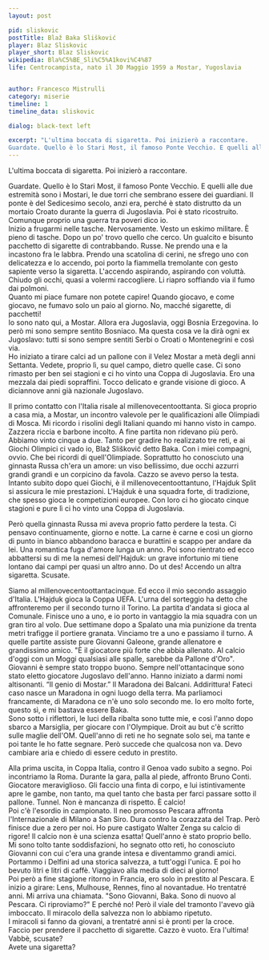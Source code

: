 ```yaml
---
layout: post

pid: sliskovic
postTitle: Blaž Baka Slišković
player: Blaz Sliskovic
player_short: Blaz Sliskovic
wikipedia: Bla%C5%BE_Sli%C5%A1kovi%C4%87
life: Centrocampista, nato il 30 Maggio 1959 a Mostar, Yugoslavia


author: Francesco Mistrulli
category: miserie
timeline: 1
timeline_data: sliskovic

dialog: black-text left

excerpt: "L'ultima boccata di sigaretta. Poi inizierò a raccontare.
Guardate. Quello è lo Stari Most, il famoso Ponte Vecchio. E quelli alle due estremità sono i Mostari, le  due torri che sembrano essere dei guardiani."
---
```

L'ultima boccata di sigaretta. Poi inizierò a raccontare.  

Guardate. Quello è lo Stari Most, il famoso Ponte Vecchio. E quelli alle due estremità sono i Mostari, le  due torri che sembrano essere dei guardiani. Il ponte è del Sedicesimo secolo, anzi era, perché è stato distrutto da un mortaio Croato durante la guerra di Jugoslavia. Poi è stato ricostruito. Comunque proprio una guerra tra poveri dico io.  
Inizio a frugarmi nelle tasche. Nervosamente. Vesto un eskimo militare. È pieno di tasche. Dopo un po' trovo quello che cerco. Un gualcito e bisunto pacchetto di sigarette di contrabbando. Russe. Ne prendo una e la incastono fra le labbra. Prendo una scatolina di cerini, ne sfrego uno con delicatezza e lo accendo, poi porto la fiammella tremolante con gesto sapiente verso la sigaretta. L'accendo aspirando, aspirando con voluttà. Chiudo gli occhi, quasi a volermi raccogliere. Li riapro soffiando via il fumo dai polmoni.  
Quanto mi piace fumare non potete capire! Quando giocavo, e come giocavo, ne fumavo solo un paio al giorno. No, macché sigarette, di pacchetti!   
Io sono nato qui, a Mostar. Allora era Jugoslavia, oggi Bosnia Erzegovina. Io però mi sono sempre sentito Bosniaco. Ma questa cosa ve la dirà ogni ex Jugoslavo: tutti si sono sempre sentiti Serbi o Croati o Montenegrini e così via.  
Ho iniziato a tirare calci ad un pallone con il Velez Mostar a metà degli anni Settanta. Vedete, proprio lì, su quel campo, dietro quelle case. Ci sono rimasto per ben sei stagioni e ci ho vinto una Coppa di Jugoslavia. Ero una mezzala dai piedi sopraffini. Tocco delicato e grande visione di gioco. A diciannove anni già nazionale Jugoslavo.  

<!-- <img class="responsive-img border margin-1em w30" src="http://2.bp.blogspot.com/_VWGof-zXooo/TLN5tfhndSI/AAAAAAAAH2Q/4Ae14st7pNs/s1600/10-Blaz+SLISKOVIC+Panini+Yougoslavie.png" alt="" align="left"> -->
Il primo contatto con l'Italia risale al millenovecentoottanta. Si gioca proprio a casa mia, a Mostar, un incontro valevole per le qualificazioni alle Olimpiadi di Mosca. Mi ricordo i risolini degli Italiani quando mi hanno visto in campo. Zazzera riccia e barbone incolto. A fine partita non ridevano più però. Abbiamo vinto cinque a due. Tanto per gradire ho realizzato tre reti, e ai Giochi Olimpici ci vado io, Blaž Slišković detto Baka. Con i miei compagni, ovvio. Che bei ricordi di quell'Olimpiade. Soprattutto ho conosciuto una ginnasta Russa ch'era un amore: un viso bellissimo, due occhi azzurri grandi grandi e un corpicino da favola. Cazzo se avevo perso la testa. Intanto subito dopo quei Giochi, è il millenovecentoottantuno, l'Hajduk Split si assicura le mie prestazioni. L'Hajduk è una squadra forte, di tradizione, che spesso gioca le competizioni europee. Con loro ci ho giocato cinque stagioni e pure lì ci ho vinto una Coppa di Jugoslavia.  

Però quella ginnasta Russa mi aveva proprio fatto perdere la testa. Ci pensavo continuamente, giorno e notte. La carne è carne e così un giorno di punto in bianco abbandono baracca e burattini e scappo per andare da lei. Una romantica fuga d'amore lunga un anno. Poi sono rientrato ed ecco abbattersi su di me la nemesi dell'Hajduk: un grave infortunio mi tiene lontano dai campi per quasi un altro anno. Do ut des!
Accendo un altra sigaretta. Scusate.  

Siamo al millenovecentoottantacinque. Ed ecco il mio secondo assaggio d'Italia. L'Hajduk gioca la Coppa UEFA. L'urna del sorteggio ha detto che affronteremo per il secondo turno il Torino. La partita d'andata si gioca al Comunale. Finisce uno a uno, e io porto in vantaggio la mia squadra con un gran tiro al volo. Due settimane dopo a Spalato una mia punizione da trenta metri trafigge il portiere granata. Vinciamo tre a uno e passiamo il turno. A quelle partite assiste pure Giovanni Galeone, grande allenatore e grandissimo amico. "È il giocatore più forte che abbia allenato. Al calcio d'oggi con un Moggi qualsiasi alle spalle, sarebbe da Pallone d'Oro". Giovanni è sempre stato troppo buono.
Sempre nell'ottantacinque sono stato eletto giocatore Jugoslavo dell'anno. Hanno iniziato a darmi nomi altisonanti. “Il genio di Mostar.” Il Maradona dei Balcani.  Addirittura! Fateci caso nasce un Maradona in ogni luogo della terra. Ma parliamoci francamente, di Maradona ce n'è uno solo secondo me. Io ero molto forte, questo sì, e mi bastava essere Baka.  
Sono sotto i riflettori, le luci della ribalta sono tutte mie, e così l'anno dopo sbarco a Marsiglia, per giocare con l'Olympique. Droit au but c'è scritto sulle maglie dell'OM. Quell'anno di reti ne ho segnate solo sei, ma tante e poi tante le ho fatte segnare. Però succede che qualcosa non va. Devo cambiare aria e chiedo di essere ceduto in prestito.  

<!-- <img class="responsive-img border margin-1em w30" src="http://upload.wikimedia.org/wikipedia/it/0/0e/Blaz_sliskovic.jpg?download" alt="" align="right">Nel frattempo Giovanni allenava il Pescara, una squadra di calcio Italiana. Li aveva portati in Serie A dopo aver vinto un bel campionato di Serie B, con un gioco offensivo e divertente: "calcio-champagne". Si ricorda ancora bene di me e chiede al presidente Scibilia che sia io uno dei nuovi acquisti del suo Pescara targato quattro-tre-tre. Così incrocio l'Italia per la terza volta, ci giocherò una stagione intera e con me ci sarà pure quel mostro sacro di Leo Júnior.   -->
Alla prima uscita, in Coppa Italia, contro il Genoa vado subito a segno. Poi incontriamo la Roma. Durante la gara, palla al piede, affronto Bruno Conti. Giocatore meraviglioso. Gli faccio una finta di corpo, e lui istintivamente apre le gambe, non tanto, ma quel tanto che basta per farci passare sotto il pallone. Tunnel. Non è mancanza di rispetto. È calcio!  
Poi c'è l'esordio in campionato. Il neo promosso Pescara affronta l'Internazionale di Milano a San Siro. Dura contro la corazzata del Trap. Però finisce due a zero per noi. Ho pure castigato Walter Zenga su calcio di rigore! Il calcio non è una scienza esatta!
Quell'anno è stato proprio bello. Mi sono tolto tante soddisfazioni, ho segnato otto reti, ho conosciuto Giovanni con cui c'era una grande intesa e diventammo grandi amici. Portammo i Delfini ad una storica salvezza, a tutt'oggi l'unica. E poi ho bevuto litri e litri di caffè. Viaggiavo alla media di dieci al giorno!  
Poi però a fine stagione ritorno in Francia, ero solo in prestito al Pescara. E inizio a girare: Lens, Mulhouse, Rennes, fino al novantadue. Ho trentatré anni. Mi arriva una chiamata. "Sono Giovanni, Baka. Sono di nuovo al Pescara. Ci riproviamo?" E perché no!
Però il viale del tramonto l'avevo già imboccato. Il miracolo della salvezza non lo abbiamo ripetuto.  
I miracoli si fanno da giovani, a trentatré anni si è pronti per la croce.  
Faccio per prendere il pacchetto di sigarette. Cazzo è vuoto. Era l'ultima!  
Vabbè, scusate?   
Avete una sigaretta?


<script>

    var sliskovic=[
                    {
                        type:"birth",
                        category:"event",
                        timestamps:[new Date(1959,2-1,10)],
                        text:{
                            body:"Il 30 Maggio 1959, nasce a Mostar, Yugoslavia, Blaz Slišković.",
                            link:null
                        }
                    },
                    {
                        type:"club",
                        category:"range",
                        timestamps:[1976,1981],
                        team:"FK Velež",
                        text:{
                            body:"Inizia la sua carriera nel FK Velež Mostar. Gioca 123 partite e segna 25 goal.",
                            link:null
                        }
                    },
                    {
                        type:"club",
                        category:"range",
                        timestamps:[1981,1986],
                        team:"HNK Hajduk Split",
                        text:{
                            body:"Nel 1981 si trasferisce a Spalato, dove gioca nel Hajduk per 5 stagioni. Durante 101 partite, segna 21 volte.",
                            link:null
                        }
                    },
                    {
                        type:"club",
                        category:"range",
                        timestamps:[1986,1987],
                        team:"Olimpique Marseille",
                        text:{
                            body:"Nel 1986 va in Francia, nel Olimpique Marseille. Colleziona 29 presenze e va a segno 6 volte.",
                            link:null
                        }
                    },
                    {
                        type:"club",
                        category:"range",
                        timestamps:[1987,1988],
                        team:"Pescara",
                        text:{
                            body:"Nel 1987 gioca una stagione a Pescara, insieme a Leo Júnior, sotto la guida di Giovanni Galeone, segnando 8 gol in 23 partite.",
                            link:null
                        }
                    },
                    {
                        type:"club",
                        category:"range",
                        timestamps:[1988,1989],
                        team:"Lens",
                        text:{
                            body:"Nel 1989 torna in Francia, dove gioca nelle file del Lens. Colleziona 15 presenze e una sola rete.",
                            link:null
                        }
                    },
                    {
                        type:"club",
                        category:"range",
                        timestamps:[1989,1990],
                        team:"Mulhouse",
                        text:{
                            body:"Nel 1990 va a giocare nel Mulhouse: 27 partite e 8 goal.",
                            link:null
                        }
                    },
                    {
                        type:"club",
                        category:"range",
                        timestamps:[1991,1992],
                        team:"Rennes",
                        text:{
                            body:"Nel 1991 si trasferisce al Rennes, dove gioca 22 volte.",
                            link:null
                        }
                    },
					{
                        type:"club",
                        category:"range",
                        timestamps:[1992,1993],
                        team:"Pescara",
                        text:{
                            body:"Ritorna nel Pescara nel 1992. Colleziona 18 presenze e due goal..",
                            link:null
                        }
                    },
                    {
                        type:"club",
                        category:"range",
                        timestamps:[1993,1996],
                        team:"Hrvatski Dragovoljac",
                        text:{
                            body:"Nel 1994 torna nella sua ex-Yugoslavia, dove gioca per il Hrvatski Dragovoljac. Colleziona solo 5 presenze in due stagioni.<br/><br/>Nel 1993 gioca tre partite con la Nazionale della Bosnia e Herzegovina",
                            link:null
                        }
                    },
                    {
                        type:"club",
                        category:"range",
                        timestamps:[1996,1998],
                        team:"HSK Zrinjski Mostar",
                        text:{
                            body:"Nel 1998 chiude la sua carriera di giocatore a Mostar nello Zrinjski Mostar.",
                            link:null
                        }
                    },
                    {
                        type:"national",
                        timestamps:[1978,1986],
                        team:"Yugoslavia",
                        apps:26,
                        goals:3
                    },
                    {
                        type:"national",
                        timestamps:[1993,1994],
                        team:"Bosnia e Herzegovina",
                        apps:3,
                        goals:0
                    },

			        {
			            type:"trainer",
			            category:"range",
			            timestamps:[2002,2006],
			            team:"Bosnia e Herzegovina",
			            text:{

			                body:"Dal 2002 al 2006 riveste il ruolo di Commissario Tecnico la Nazionale della Bosnia e Herzegovina",
			                link:null
			            }
			        },
			        {
			            type:"trainer",
			            category:"range",
			            timestamps:[2004,2005],
			            team:"HNK Hajduk Split",
			            text:{

			                body:"Dal 2002 al 2006 allena lo HNK Hajduk Split.",
			                link:null
			            }
			        },
			        {
			            type:"trainer",
			            category:"range",
			            timestamps:[2005,2007],
			            team:"HSK Zrinjski Mostar",
			            text:{

			                body:"Dal 2005 al 2007 allena lo Zrinjski Mostar.",
			                link:null
			            }
			        },
			        {
			            type:"trainer",
			            category:"range",
			            timestamps:[2008,2009],
			            team:"KF Tirana",
			            text:{

			                body:"Dal 2008 al 2009 va in Albania per allenare il KF Tirana, vincendo il Campionato Albanese: unico allenatore straniero ad averlo vinto in Albania.",
			                link:null
			            }
			        },
			        {
			            type:"trainer",
			            category:"range",
			            timestamps:[2010,2011],
			            team:"Unirea Alba Iulia",
			            text:{

			                body:"Nel 2011 allena la squadra rumena Unirea Alba Iulia.<br/>Nello stesso anno allena anche la squadra croata NK Široki Brijeg.",
			                link:null
			            }
			        },
			        {
			            type:"trainer",
			            category:"range",
			            timestamps:[2011,2012],
			            team:"Al-Ansar",
			            text:{

			                body:"Nel 2011 dopo l'esperienza con il NK Široki Brijeg, si trasferisce in Arabia Saudita, dove allena l'Al-Ansar per una stagione.",
			                link:null
			            }
			        },
			        {
			            type:"trainer",
			            category:"range",
			            timestamps:[2012,2013],
			            team:"Qingdao Jonoon F.C.",
			            text:{

			                body:"Il 19 Gennaio 2012, il Qingdao Jonoon F.C., della Chinese Super League, annuncia di aver assunto Slišković come allenatore",
			                link:null
			            }
			        },
			        {
                        type:"cup",
                        category:"event",
                        timestamps:[new Date(1985,3-1,15),new Date(1985,6-1,15)],
                        cup:"Giocatore dell'anno",
                        text:{
                            body:"Nel 1985 viene eletto Calciatore Jugoslavo dell'anno"
                        }
                    },
                    {
                        type:"cup",
                        category:"event",
                        timestamps:[new Date(2011,7-1,15),new Date(2011,7-1,15)],
                        cup:" ",
                        text:{
                            body:"Nel Luglio del 2011, Zinedine Zidane definisce Slišković come uno dei suoi idoli e lo include nella sua lista the All Time Best 11 dell'Olimpique Marseille."
                        }
                    },
                    {
                        type:"history",
                        category:"event",
                        timestamps:[new Date(1980,5-1,4)],
                        text:{

                            body:"Il 4 Maggio 1980 muore il maresciallo Tito.",
                            link:"http://it.wikipedia.org/wiki/Josip_Broz_Tito"
                        }
                    },

                    {
                        type:"history",
                        category:"event",
                        timestamps:[new Date(1974,5-1,16)],
                        text:{

                            body:"Il 16 Maggio 1974, la nuova Costituzione della Repubblica Socialista Federale di Jugoslavia (SFRJ) venne approvata, e Josip Broz Tito fu nominato Presidente a vita.",
                            link:"http://it.wikipedia.org/wiki/Josip_Broz_Tito"
                        }
                    },

                    {
                        type:"history",
                        category:"event",
                        timestamps:[new Date(1991,6-1,27)],
                        text:{

                            body:"<b>Guerra dei dieci giorni</b><br/>La Guerra dei dieci giorni (27 Giugno - 6 Luglio 1991) fu un breve conflitto armato tra la Slovenia e la Repubblica Socialista Federale di Jugoslavia nel 1991 in seguito alla dichiarazione d'indipendenza della Slovenia. Port&ograve; all'Indipendenza della Slovenia dalla Jugoslavia.",
                            link:"http://it.wikipedia.org/wiki/Guerra_dei_dieci_giorni"
                        }
                    },
                    {
                        type:"history",
                        category:"event",
                        timestamps:[new Date(1992,4-1,6)],
                        text:{

                            body:"<b>Guerra in Bosnia ed Erzegovina</b><br/>La guerra in Bosnia e Erzegovina fu un conflitto armato svoltosi, tra il 6 Aprile 1992 e il 14 Dicembre 1995, fino alla stipula dell'accordo di Dayton, che pose ufficialmente fine alle ostilità.<br/><br/>Il 27 aprile 1992 la Repubblica Federativa Popolare di Jugoslavia si dissolve e nasce la Repubblica Federale di Jugoslavia, formata dalle due repubbliche di Serbia e Montenegro.",
                            link:"http://it.wikipedia.org/wiki/Jugoslavia#Il_processo_di_dissoluzione"
                        }
                    },
                    {
                        type:"history",
                        category:"event",
                        timestamps:[new Date(1995,12-1,14)],
                        text:{

                            body:"L'Accordo di Dayton, fu stipulato tra il 1° ed il 21 novembre 1995 nella base Wright-Patterson Air Force di Dayton, Ohio (USA), con il quale ebbe termine la guerra.",
                            link:"http://it.wikipedia.org/wiki/Accordo_di_Dayton"
                        }
                    },
                    {
                        type:"history",
                        category:"event",
                        timestamps:[new Date(2006,5-1,21)],
                        text:{

                            body:"La federazione restò in vigore fino al 21 maggio 2006 quando venne sciolta dando vita ai due stati indipendenti di Serbia e Montenegro.",
                            link:"http://it.wikipedia.org/wiki/Jugoslavia#Il_processo_di_dissoluzione"
                        }
                    },
                    {
                        type:"history",
                        category:"event",
                        timestamps:[new Date(2008,2-1,17)],
                        text:{

                            body:"Il 17 febbraio 2008, il Kosovo dichiarò unilateralmente la propria indipendenza e la costituzione in repubblica, decisione non accettata dalla Serbia.",
                            link:"http://it.wikipedia.org/wiki/Jugoslavia#Il_processo_di_dissoluzione"
                        }
                    }


                ];
</script>
